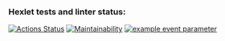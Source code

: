 ### Hexlet tests and linter status:
[![Actions Status](https://github.com/proydemte/java-project-lvl1/workflows/hexlet-check/badge.svg)](https://github.com/proydemte/java-project-lvl1/actions)
[![Maintainability](https://api.codeclimate.com/v1/badges/a99a88d28ad37a79dbf6/maintainability)](https://codeclimate.com/github/codeclimate/codeclimate/maintainability)
[![example event parameter](https://github.com/github/docs/actions/workflows/main.yml/badge.svg?event=pull_request)](https://github.com/proydemte/java-project-lvl1/actions/workflows/.github-actions-demo.yml)